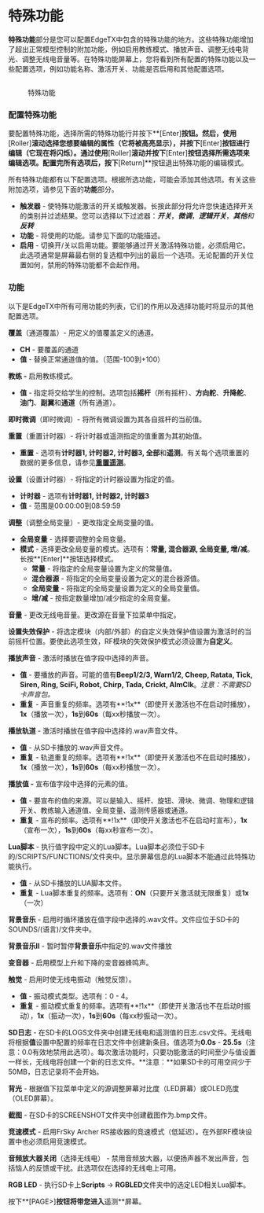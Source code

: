 # 特殊功能

**特殊功能**部分是您可以配置EdgeTX中包含的特殊功能的地方。这些特殊功能增加了超出正常模型控制的附加功能，例如启用教练模式、播放声音、调整无线电背光、调整无线电音量等。在特殊功能屏幕上，您将看到所有配置的特殊功能以及一些配置选项，例如功能名称、激活开关、功能是否启用和其他配置选项。

<figure><img src="https://edgetx-static.zkl2333.com/bwsf1.png" alt=""><figcaption><p>特殊功能</p></figcaption></figure>

### 配置特殊功能

要配置特殊功能，选择所需的特殊功能行并按下**\[Enter]**按钮。然后，使用**\[Roller]**滚动选择您想要编辑的属性（它将被高亮显示），并按下**\[Enter]**按钮进行编辑（它现在将闪烁）。通过使用**\[Roller]**滚动并按下**\[Enter]**按钮选择所需选项来编辑选项。配置完所有选项后，按下**\[Return]**按钮退出特殊功能的编辑模式。

所有特殊功能都有以下配置选项。根据所选功能，可能会添加其他选项。有关这些附加选项，请参见下面的**功能**部分。

* **触发器** - 使特殊功能激活的开关或触发器。长按此部分将允许您快速选择开关的类别并过滤结果。您可以选择以下过滤器：_**开关**_，_**微调**_，_**逻辑开关**_，_**其他**_和_**反转**_
* **功能** - 将使用的功能。请参见下面的功能描述。
* **启用** - 切换开/关以启用功能。要能够通过开关激活特殊功能，必须启用它。此选项通常是屏幕最右侧的复选框中列出的最后一个选项。无论配置的开关位置如何，禁用的特殊功能都不会起作用。

### 功能

以下是EdgeTX中所有可用功能的列表，它们的作用以及选择功能时将显示的其他配置选项。

**覆盖**（通道覆盖）- 用定义的值覆盖定义的通道。

* **CH** - 要覆盖的通道
* **值** - 替换正常通道值的值。（范围-100到+100）

**教练 -** 启用教练模式。

* **值** - 指定将交给学生的控制。选项包括**摇杆**（所有摇杆）、**方向舵**、**升降舵**、**油门**、**副翼**和**通道**（所有通道）。

**即时微调**（即时微调）- 将所有微调设置为其各自摇杆的当前值。

**重置**（重置计时器）- 将计时器或遥测指定的值重置为其初始值。

* **重置** - 选项有**计时器1, 计时器2, 计时器3, 全部**和**遥测**。有关每个选项重置的数据的更多信息，请参见[**重置遥测**](../main-view/reset.md)。

**设置**（设置计时器）- 将指定的计时器设置为指定的值。

* **计时器** - 选项有**计时器1, 计时器2, 计时器3**
* **值** - 范围是00:00:00到08:59:59

**调整**（调整全局变量）- 更改指定全局变量的值。

* **全局变量** - 选择要调整的全局变量。
* **模式** - 选择更改全局变量的模式。选项有：**常量, 混合器源, 全局变量, 增/减**。长按**\[Enter]**按钮选择模式。
  * **常量** - 将指定的全局变量设置为定义的常量值。
  * **混合器源** - 将指定的全局变量设置为定义的混合器源值。
  * **全局变量** - 将指定的全局变量设置为定义的全局变量值。
  * **增/减** - 按指定数量增加/减少指定的全局变量。

**音量** - 更改无线电音量。更改源在音量下拉菜单中指定。

**设置失效保护** - 将选定模块（内部/外部）的自定义失效保护值设置为激活时的当前摇杆位置。要使此选项生效，RF模块的失效保护模式必须设置为**自定义**。

**播放声音** - 激活时播放在值字段中选择的声音。

* **值** - 要播放的声音。可能的值有**Beep1/2/3, Warn1/2, Cheep, Ratata, Tick, Siren, Ring, SciFi, Robot, Chirp, Tada, Crickt, AlmClk**。_注意：不需要SD卡声音包。_
* **重复** - 声音重复的频率。选项有**!1x**（即使开关激活也不在启动时播放），**1x**（播放一次），**1s**到**60s**（每xx秒播放一次）。

**播放轨道** - 激活时播放在值字段中选择的.wav声音文件。

* **值** - 从SD卡播放的.wav声音文件。
* **重复** - 轨道重复的频率。选项有**!1x**（即使开关激活也不在启动时播放），**1x**（播放一次），**1s**到**60s**（每xx秒播放一次）。

**播放值 -** 宣布值字段中选择的元素的值。

* **值** - 要宣布的值的来源。可以是输入、摇杆、旋钮、滑块、微调、物理和逻辑开关、教练输入通道值、全局变量、遥测传感器或通道。
* **重复** - 宣布的频率。选项有**!1x**（即使开关激活也不在启动时宣布），**1x**（宣布一次），**1s**到**60s**（每xx秒宣布一次）。

**Lua脚本** - 执行值字段中定义的Lua脚本。Lua脚本必须位于SD卡的/SCRIPTS/FUNCTIONS/文件夹中。显示屏幕信息的Lua脚本不能通过此特殊功能执行。

* **值** - 从SD卡播放的LUA脚本文件。
* **重复** - Lua脚本重复的频率。选项有：**ON**（只要开关激活就无限重复）或**1x**（一次）

**背景音乐** - 启用时循环播放在值字段中选择的.wav文件。文件应位于SD卡的SOUNDS/(语言)/文件夹中。

**背景音乐II** - 暂时暂停**背景音乐**中指定的.wav文件播放

**变音器** - 启用模型上升和下降的变音器蜂鸣声。

**触觉** - 启用时使无线电振动（触觉反馈）。

* **值** - 振动模式类型。选项有：0 - 4。
* **重复** - 振动模式重复的频率。选项有**!1x**（即使开关激活也不在启动时振动），**1x**（振动一次），**1s**到**60s**（每xx秒振动一次）。

**SD日志** - 在SD卡的LOGS文件夹中创建无线电和遥测值的日志.csv文件。无线电将根据**值**设置中配置的频率在日志文件中创建新条目。值选项为**0.0s** - **25.5s**（注意：0.0有效地禁用此选项）。每次激活功能时，只要功能激活的时间至少与值设置一样长，无线电将创建一个新的日志文件。**注意：**如果SD卡的可用空间少于50MB，日志记录将不会开始。

**背光** - 根据值下拉菜单中定义的源调整屏幕对比度（LED屏幕）或OLED亮度（OLED屏幕）。

**截图** - 在SD卡的SCREENSHOT文件夹中创建截图作为.bmp文件。

**竞速模式** - 启用FrSky Archer RS接收器的竞速模式（低延迟）。在外部RF模块设置中也必须启用竞速模式。

**音频放大器关闭**（选择无线电） - 禁用音频放大器，以便扬声器不发出声音，包括恼人的反馈或干扰。此选项仅在选择的无线电上可用。

**RGB LED** - 执行SD卡上**Scripts** -> **RGBLED**文件夹中的选定LED相关Lua脚本。

按下**\[PAGE>]**按钮将带您进入**遥测**屏幕。
